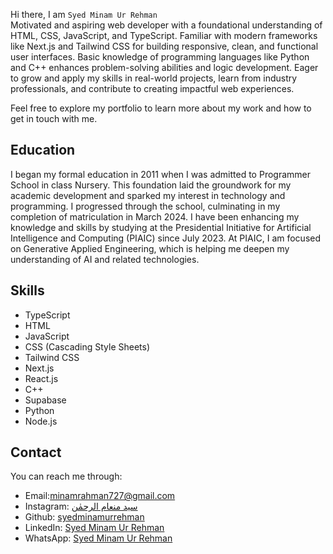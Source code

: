 Hi there,
I am ```Syed Minam Ur Rehman``` <br/>
Motivated and aspiring web developer with a foundational
 understanding of HTML, CSS, JavaScript, and TypeScript. Familiar with
 modern frameworks like Next.js and Tailwind CSS for building
 responsive, clean, and functional user interfaces. Basic knowledge of
 programming languages like Python and C++ enhances problem-solving
 abilities and logic development. Eager to grow and apply my skills in
 real-world projects, learn from industry professionals, and contribute to
 creating impactful web experiences.<br/>
 
Feel free to explore my portfolio to learn more about my work and how to get in touch with me.
## Education
I began my formal education in 2011 when I was admitted to Programmer School in class Nursery. This foundation laid the groundwork for my academic development and sparked my interest in technology and programming. I progressed through the school, culminating in my completion of matriculation in March 2024.  I have been enhancing my knowledge and skills by studying at the Presidential Initiative for Artificial Intelligence and Computing (PIAIC) since July 2023. At PIAIC, I am focused on Generative Applied Engineering, which is helping me deepen my understanding of AI and related technologies.<br/>
## Skills
- TypeScript
- HTML
- JavaScript
- CSS (Cascading Style Sheets)
- Tailwind CSS
- Next.js
- React.js
- C++
- Supabase
- Python
- Node.js

  
## Contact
You can reach me through:
<ul>
  <li>Email:<a href="mailto:minamrahman727@gmail.com" class="text-gray-700">minamrahman727@gmail.com</a></li>
  <li>Instagram: <a href="www.instagram.com/syedminamurrehman" class="text-gray-700">سید منعام الرحمٰن</a></li>
   <li>Github: <a href="www.github.com/syedminamurrehman" class="text-gray-700">syedminamurrehman</a></li>
   <li>LinkedIn: <a href="https://www.linkedin.com/in/syedminamurrehman/" class="text-gray-700">Syed Minam Ur Rehman</a></li>
    <li>WhatsApp: <a href="https://wa.me/+923369289269" class="text-gray-700">Syed Minam Ur Rehman</a></li>

</ul>
